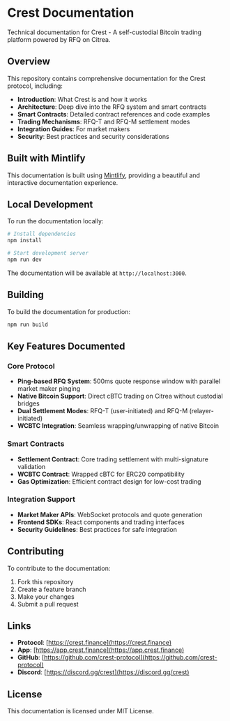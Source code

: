 # Crest Documentation

Technical documentation for Crest - A self-custodial Bitcoin trading platform powered by RFQ on Citrea.

## Overview

This repository contains comprehensive documentation for the Crest protocol, including:

- **Introduction**: What Crest is and how it works
- **Architecture**: Deep dive into the RFQ system and smart contracts
- **Smart Contracts**: Detailed contract references and code examples
- **Trading Mechanisms**: RFQ-T and RFQ-M settlement modes
- **Integration Guides**: For market makers
- **Security**: Best practices and security considerations

## Built with Mintlify

This documentation is built using [Mintlify](https://mintlify.com), providing a beautiful and interactive documentation experience.

## Local Development

To run the documentation locally:

```bash
# Install dependencies
npm install

# Start development server
npm run dev
```

The documentation will be available at `http://localhost:3000`.

## Building

To build the documentation for production:

```bash
npm run build
```

## Key Features Documented

### Core Protocol
- **Ping-based RFQ System**: 500ms quote response window with parallel market maker pinging
- **Native Bitcoin Support**: Direct cBTC trading on Citrea without custodial bridges
- **Dual Settlement Modes**: RFQ-T (user-initiated) and RFQ-M (relayer-initiated)
- **WCBTC Integration**: Seamless wrapping/unwrapping of native Bitcoin

### Smart Contracts
- **Settlement Contract**: Core trading settlement with multi-signature validation
- **WCBTC Contract**: Wrapped cBTC for ERC20 compatibility
- **Gas Optimization**: Efficient contract design for low-cost trading

### Integration Support
- **Market Maker APIs**: WebSocket protocols and quote generation
- **Frontend SDKs**: React components and trading interfaces
- **Security Guidelines**: Best practices for safe integration

## Contributing

To contribute to the documentation:

1. Fork this repository
2. Create a feature branch
3. Make your changes
4. Submit a pull request

## Links

- **Protocol**: [https://crest.finance](https://crest.finance)
- **App**: [https://app.crest.finance](https://app.crest.finance)
- **GitHub**: [https://github.com/crest-protocol](https://github.com/crest-protocol)
- **Discord**: [https://discord.gg/crest](https://discord.gg/crest)

## License

This documentation is licensed under MIT License.